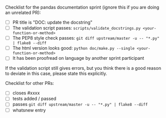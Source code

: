 Checklist for the pandas documentation sprint (ignore this if you are doing
an unrelated PR):

- [ ] PR title is "DOC: update the <your-function-or-method> docstring"
- [ ] The validation script passes: `scripts/validate_docstrings.py <your-function-or-method>`
- [ ] The PEP8 style check passes: `git diff upstream/master -u -- "*.py" | flake8 --diff`
- [ ] The html version looks good: `python doc/make.py --single <your-function-or-method>`
- [ ] It has been proofread on language by another sprint participant

If the validation script still gives errors, but you think there is a good reason
to deviate in this case, please state this explicitly.

Checklist for other PRs:

- [ ] closes #xxxx
- [ ] tests added / passed
- [ ] passes `git diff upstream/master -u -- "*.py" | flake8 --diff`
- [ ] whatsnew entry
